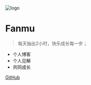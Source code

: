![logo](https://i.loli.net/2019/08/29/7tJSWMPYV1bERo3.png)

# Fanmu

> 每天抽出2小时，快乐成长每一步；

* 个人博客
* 个人见解
* 共同成长

[GitHub](https://github.com/fanmucc)
<!-- [Get Started](#quick-start) -->